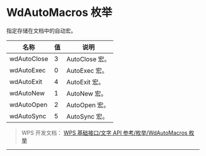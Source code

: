 # WdAutoMacros 枚举

指定存储在文档中的自动宏。

| 名称        | 值  | 说明           |
|-------------|-----|----------------|
| wdAutoClose | 3   | AutoClose 宏。 |
| wdAutoExec  | 0   | AutoExec 宏。  |
| wdAutoExit  | 4   | AutoExit 宏。  |
| wdAutoNew   | 1   | AutoNew 宏。   |
| wdAutoOpen  | 2   | AutoOpen 宏。  |
| wdAutoSync  | 5   | AutoSync 宏。  |

> WPS 开发文档： [WPS 基础接口/文字 API 参考/枚举/WdAutoMacros 枚举](https://qn.cache.wpscdn.cn/encs/doc/office_v19/topics/WPS%20%E5%9F%BA%E7%A1%80%E6%8E%A5%E5%8F%A3/%E6%96%87%E5%AD%97%20API%20%E5%8F%82%E8%80%83/%E6%9E%9A%E4%B8%BE/WdAutoMacros%20%E6%9E%9A%E4%B8%BE.html)

------------------------------------------------------------------------
